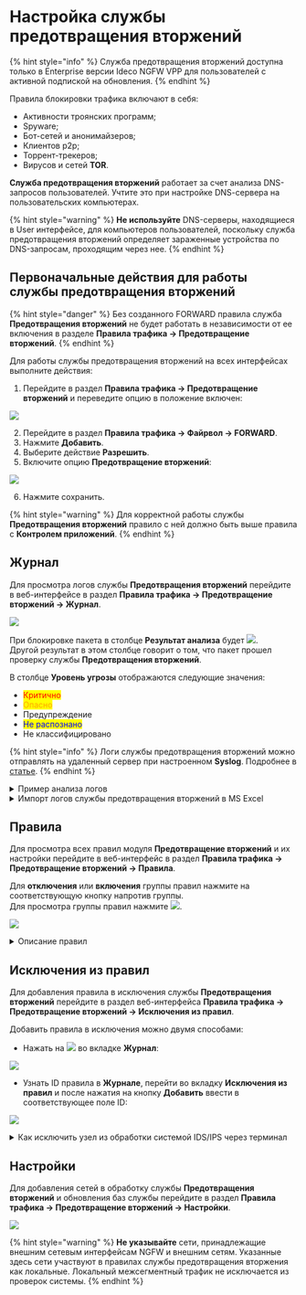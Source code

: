 # Настройка службы предотвращения вторжений

{% hint style="info" %}
Служба предотвращения вторжений доступна только в Enterprise версии Ideco NGFW VPP для пользователей с активной подпиской на обновления.
{% endhint %}

Правила блокировки трафика включают в себя:

* Активности троянских программ;
* Spyware;
* Бот-сетей и анонимайзеров;
* Клиентов p2p;
* Торрент-трекеров;
* Вирусов и сетей **TOR**.

**Служба предотвращения вторжений** работает за счет анализа DNS-запросов пользователей. Учтите это при настройке DNS-cервера на пользовательских компьютерах.

{% hint style="warning" %}
**Не используйте** DNS-серверы, находящиеся в User интерфейсе, для компьютеров пользователей, поскольку служба предотвращения вторжений определяет зараженные устройства по DNS-запросам, проходящим через нее.
{% endhint %}

## Первоначальные действия для работы службы предотвращения вторжений

{% hint style="danger" %}
Без созданного FORWARD правила служба **Предотвращения вторжений** не будет работать в независимости от ее включения в разделе **Правила трафика -> Предотвращение вторжений**.
{% endhint %}

Для работы службы предотвращения вторжений на всех интерфейсах выполните действия:

1. Перейдите в раздел **Правила трафика -> Предотвращение вторжений** и переведите опцию в положение включен:

![](/.gitbook/assets/ips10.png)

2. Перейдите в раздел **Правила трафика -> Файрвол -> FORWARD**.
3. Нажмите **Добавить**.
4. Выберите действие **Разрешить**.
5. Включите опцию **Предотвращение вторжений**:

![](/.gitbook/assets/ips11.png)

6. Нажмите сохранить.

{% hint style="warning" %}
Для корректной работы службы **Предотвращения вторжений** правило с ней должно быть выше правила с **Контролем приложений**.
{% endhint %}

## Журнал

Для просмотра логов службы **Предотвращения вторжений** перейдите в веб-интерфейсе в раздел **Правила трафика -> Предотвращение вторжений -> Журнал**.

![](/.gitbook/assets/ips1.png)

При блокировке пакета в столбце **Результат анализа** будет ![](/.gitbook/assets/icon-cross-red.png).\
Другой результат в этом столбце говорит о том, что пакет прошел проверку службы **Предотвращения вторжений**.

В столбце **Уровень угрозы** отображаются следующие значения:

* <mark style="color:red;">Критично</mark>
* <mark style="color:orange;">Опасно</mark>
* Предупреждение
* <mark style="color:blue;">Не распознано</mark>
* Не классифицировано

{% hint style="info" %}
Логи службы предотвращения вторжений можно отправлять на удаленный сервер при настроенном **Syslog**. Подробнее в [статье](/settings/reports/syslog.md).
{% endhint %}

<details>

<summary>Пример анализа логов</summary>

Предупреждение службы предотвращения вторжений:

<img src="/.gitbook/assets/ips9.png" alt="" data-size="original">

На вкладке **Правила** можно открыть найденную группу по **Событию безопасности**, нажать на ![](/.gitbook/assets/icon-eye.png) и в ней найти сработавшее правило по его ID:

`alert http $EXTERNAL_NET any -> any any (msg:"ET SCAN Zmap User-Agent (Inbound)"; flow:established,to_server; http.user_agent; content:"Mozilla/5.0 zgrab/0.x"; depth:21; endswith; classtype:network-scan; sid:2029054; rev:2; metadata:created_at 2019_11_26, former_category SCAN, updated_at 2020_10_23;)`

Можно проанализировать IP-адрес, с которым была попытка подозрительного соединения, через [whois](https://www.nic.ru/whois/).

</details>

<details>

<summary>Импорт логов службы предотвращения вторжений в MS Excel</summary>

1. Скачайте CSV-файл по соответствующей кнопке во вкладке **Журнал** в разделе **Правила трафика -> Предотвращение вторжений**.
2. Откройте CSV-файл в MS Excel и выделите весь первый столбец.
3. Перейдите во вкладку **Данные** и нажмите **Текст по столбцам**.
4. В открывшемся окне выберите **с разделителями** и нажмите **Далее**.

<img src="/.gitbook/assets/ips3.png" alt="" data-size="original">

5. Выберите в качестве разделителя запятую и нажмите **Далее**.

<img src="/.gitbook/assets/ips4.png" alt="" data-size="original">

6. Выберите текстовый **формат данных столбца** и нажмите **Готово**.

<img src="/.gitbook/assets/ips5.png" alt="" data-size="original">

</details>

## Правила

Для просмотра всех правил модуля **Предотвращение вторжений** и их настройки перейдите в веб-интерфейс в раздел **Правила трафика -> Предотвращение вторжений -> Правила**.

Для **отключения** или **включения** группы правил нажмите на соответствующую кнопку напротив группы.\
Для просмотра группы правил нажмите ![](/.gitbook/assets/icon-eye.png).

![](/.gitbook/assets/ips2.png)

<details>

<summary>Описание правил</summary>

- **DNS поверх HTTPS** - обнаруживает/блокирует попытки сокрытия DNS-запросов по седьмому уровню TLS/SSL.

- **GeoIP Страны Восточной Европы** - обнаруживает/блокирует попытки доступа к IP-адресам, основываясь на базе данных MaxMind's GeoIP databases.

- **SSL-сертификаты, используемые вредоносным ПО и ботнетами** - обнаруживает/блокирует связь с командными цетрами злоумышленников (С2).

- **Авторизация с подозрительным логином**

- **Анонимайзеры** - обнаруживает/блокирует анонимайзеры.

- **Атаки на получение прав пользователя** - обнаруживает/блокирует попытки получить учетные данные пользователя.

- **Атаки на получение привилегий администратора** - обнаруживает/блокирует попытки получить привилегии администратора.

- **Блокирование активности троянских программ** - обнаруживает/блокирует вредоносные трояны.

- **Блокирование атак** - обнаруживает/блокирует подозрительные IP-адреса (IP Reputation).

- **Блокирование крупных утечек информации** - обнаруживает/блокирует попытки получить данные и информацию.

- **Блокирование некорректных попыток получения привилегий пользователя** - обнаруживает/блокирует попытки получить привелегии пользователя.

- **Блокирование подозрительных RPС-запросов** - обнаруживает/блокирует удаленный вызов процедур (обычно используется для вызова удаленных функций на сервере, требующих результата действия).

- **Блокирование попыток запуска исполняемого кода** - обнаруживает/блокирует Remote Code Execution (RCE).

- **Блокирование утечек информации** - обнаруживает/блокирует попытки получить данные и информацию.

- **Запросы на скомпрометированные ресурсы** - обнаруживает/блокирует связи с командными цетрами злоумышленников (С2).

- **Использование DNS-трафика для управления вредоносным ПО** - обнаруживает/блокирует связь с инфраструктурой управления и контроля (С2).

- **Нежелательное программное обеспечение** - обнаруживает/блокирует вредоносное ПО.

- **Неизвестный тип трафика** - обнаруживает/блокирует неопознаный/вредоносный трафик.

- **Нецелевое использование стандартных портов** - обнаруживает/блокирует использование стандартных портов в нелегетимных целях.

- **Обнаружение нарушений стандартов сетевых протоколов** - обнаруживает/блокирует обращения по нестандартным/прошитым протоколам.

- **Обнаружение подозрительной сетевой активности** - обнаруживает/блокирует аномалии или нестандартные действия легитимных пользователей в сети.

- **Обнаружение подозрительных команд** - обнаруживает/блокирует нестандартные команды, не характерные системам.

- **Обнаружение успешных краж учетных данных** - обнаруживает/блокирует кражи учетных данных.

- **Определение внешнего IP-адреса** - обнаруживает/блокирует попытки взаимодействия с инфраструктурой из внешних сетей.

- **Ошибки в сетевых протоколах** - обнаруживает/блокирует ошибки сетевых протоколов.

- **Подозрительное обращение к файлам** - обнаруживает/блокирует нестандартное обращение к файлам системы.

- **Попытки авторизации с логином и паролем по-умолчанию** - обнаруживает/блокирует попытки зайти под учетными данными с простыми паролями (аналогично Bruteforce).

- **Попытки использования социальной инженерии** - обнаруживает/блокирует "атаку на человека".

- **Попытки получения привилегий администратора** - обнаруживает/блокирует попытки повысить привилегии до администратора и полученить учетные данные администратора.

- **Попытки получения привилегий пользователя** - обнаруживает/блокирует попытки повысить привилегии и получить учетные данные пользователей.

- **Попытки получения системных файлов** - обнаруживает/блокирует системные конфигурации.

- **Попытки проведения DoS-атак** - обнаруживает/блокирует попытки провести атаки типа "отказ в обслуживании" (denial-of-service attack).

- **Попытки сканирования сети** - обнаруживает/блокирует сканирование сети.

- **Потенциально опасный трафик** - обнаруживает/блокирует зашифрованный или запутанный трафик, нестандартные запросы.

- **Пулы криптомайнеров** - обнаруживает/блокирует взаимодействие с сетями криптомайнеров и обращения для передачи нагрузки, которые криптомайнеры используют для майнинга.

- **Расширенная база правил (от Лаборатории Касперского)** - набор правил по обнаружению/блокировке от Лаборатории Касперского.

- **Телеметрия Windows** - обнаруживает/блокирует Телеметрию Windows.

- **Трафик устаревшего уязвимого ПО** - обнаруживает/блокирует связи с командными цетрами злоумышленников (С2).

- **Управление вредоносным ПО** - обнаруживает/блокирует связь с инфраструктурой управления и контроля (С2), которую злоумышленники используют для управления зараженными устройствами и кражи конфиденциальных данных.

- **Целевое использование вредоносного ПО** - обнаруживает/блокирует вредоносное программное обеспечение.

- **Чёрный список IP-адресов** - обнаруживает/блокирует трафик к IP-адресам из баз safe-surf.ru и cinsarmy.com.

- **Эксплойты** - обнаруживает/блокирует использование уязвимостей систем (с индификатором CVE-XXXX-XXXXX).

</details>

## Исключения из правил

Для добавления правила в исключения службы **Предотвращения вторжений** перейдите в раздел веб-интерфейса **Правила трафика -> Предотвращение вторжений -> Исключения из правил**.

Добавить правила в исключения можно двумя способами:

* Нажать на ![](/.gitbook/assets/icon-lock.png) во вкладке **Журнал**:

![](/.gitbook/assets/ips6.gif)

* Узнать ID правила в **Журнале**, перейти во вкладку **Исключения из правил** и после нажатия на кнопку **Добавить** ввести в соответствующее поле ID:

![](/.gitbook/assets/ips7.gif)

<details>

<summary>Как исключить узел из обработки системой IDS/IPS через терминал</summary>

**Задача:** Необходимо исключить из обработки узел `192.168.154.7`.

**Решение:**

1. В файл `/var/opt/ideco/suricata-backend/custom.rules` добавьте следующую строку: `pass ip 192.168.154.7 any <> any any (sid:1;)`.
2. Затем в разделе **Терминал** выполните команду `systemctl restart ideco-suricata-backend.service`.

При создании нескольких ручных правил **обязательно** изменяйте ID-правила (sid:2;), иначе служба предотвращения вторжений прекратит работу из-за наличия нескольких правил с одним sid.

</details>

## Настройки

Для добавления сетей в обработку службы **Предотвращения вторжений** и обновления баз службы перейдите в раздел **Правила трафика -> Предотвращение вторжений -> Настройки**.

![](/.gitbook/assets/ips8.png)

{% hint style="warning" %}
**Не указывайте** сети, принадлежащие внешним сетевым интерфейсам NGFW и внешним сетям. Указанные здесь сети участвуют в правилах службы предотвращения вторжения как локальные. Локальный межсегментный трафик не исключается из проверок системы.
{% endhint %}
